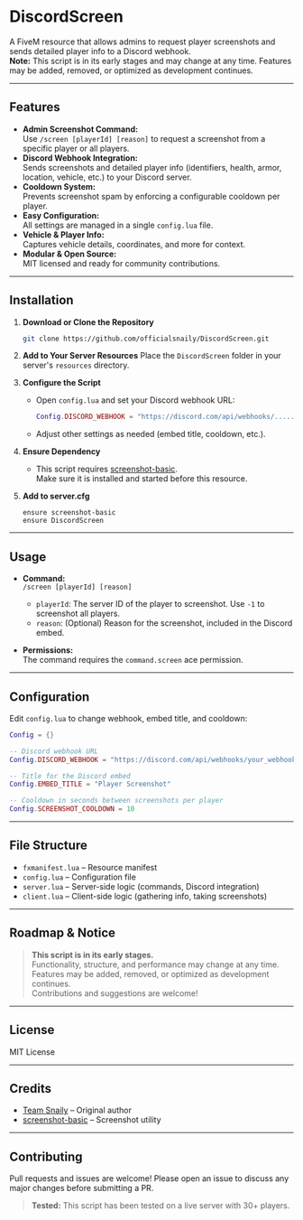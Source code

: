# DiscordScreen

A FiveM resource that allows admins to request player screenshots and sends detailed player info to a Discord webhook.  
**Note:** This script is in its early stages and may change at any time. Features may be added, removed, or optimized as development continues.

---

## Features

- **Admin Screenshot Command:**  
  Use `/screen [playerId] [reason]` to request a screenshot from a specific player or all players.
- **Discord Webhook Integration:**  
  Sends screenshots and detailed player info (identifiers, health, armor, location, vehicle, etc.) to your Discord server.
- **Cooldown System:**  
  Prevents screenshot spam by enforcing a configurable cooldown per player.
- **Easy Configuration:**  
  All settings are managed in a single `config.lua` file.
- **Vehicle & Player Info:**  
  Captures vehicle details, coordinates, and more for context.
- **Modular & Open Source:**  
  MIT licensed and ready for community contributions.

---

## Installation

1. **Download or Clone the Repository**
   ```sh
   git clone https://github.com/officialsnaily/DiscordScreen.git
   ```

2. **Add to Your Server Resources**
   Place the `DiscordScreen` folder in your server's `resources` directory.

3. **Configure the Script**
   - Open `config.lua` and set your Discord webhook URL:
     ```lua
     Config.DISCORD_WEBHOOK = "https://discord.com/api/webhooks/....."
     ```
   - Adjust other settings as needed (embed title, cooldown, etc.).

4. **Ensure Dependency**
   - This script requires [screenshot-basic](https://github.com/citizenfx/screenshot-basic).  
     Make sure it is installed and started before this resource.

5. **Add to server.cfg**
   ```
   ensure screenshot-basic
   ensure DiscordScreen
   ```

---

## Usage

- **Command:**  
  `/screen [playerId] [reason]`
  - `playerId`: The server ID of the player to screenshot. Use `-1` to screenshot all players.
  - `reason`: (Optional) Reason for the screenshot, included in the Discord embed.

- **Permissions:**  
  The command requires the `command.screen` ace permission.

---

## Configuration

Edit `config.lua` to change webhook, embed title, and cooldown:

```lua
Config = {}

-- Discord webhook URL
Config.DISCORD_WEBHOOK = "https://discord.com/api/webhooks/your_webhook_url"

-- Title for the Discord embed
Config.EMBED_TITLE = "Player Screenshot"

-- Cooldown in seconds between screenshots per player
Config.SCREENSHOT_COOLDOWN = 10
```

---

## File Structure

- `fxmanifest.lua` – Resource manifest
- `config.lua` – Configuration file
- `server.lua` – Server-side logic (commands, Discord integration)
- `client.lua` – Client-side logic (gathering info, taking screenshots)

---

## Roadmap & Notice

> **This script is in its early stages.**  
> Functionality, structure, and performance may change at any time.  
> Features may be added, removed, or optimized as development continues.  
> Contributions and suggestions are welcome!

---

## License

MIT License

---

## Credits

- [Team Snaily](https://snai.ly/team) – Original author
- [screenshot-basic](https://github.com/citizenfx/screenshot-basic) – Screenshot utility

---

## Contributing

Pull requests and issues are welcome! Please open an issue to discuss any major changes before submitting a PR.





> **Tested:** This script has been tested on a live server with 30+ players.

